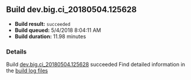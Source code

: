## Build dev.big.ci_20180504.125628
- **Build result:** `succeeded`
- **Build queued:** 5/4/2018 8:04:11 AM
- **Build duration:** 11.98 minutes
### Details
Build [dev.big.ci_20180504.125628](https://winappstudio.visualstudio.com/web/build.aspx?pcguid=a4ef43be-68ce-4195-a619-079b4d9834c2&builduri=vstfs%3a%2f%2f%2fBuild%2fBuild%2f25628) succeeded
Find detailed information in the [build log files](https://uwpctdiags.blob.core.windows.net/buildlogs/dev.big.ci_20180504.125628_logs.zip)
